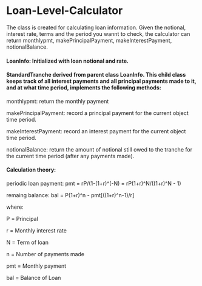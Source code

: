 # Loan-Level-Calculator

The class is created for calculating loan information. Given the notional, interest rate, terms and the period you wannt to check, the calculator can return monthlypmt, makePrincipalPayment, makeInterestPayment, notionalBalance.

#### LoanInfo: Initialized with loan notional and rate.

#### StandardTranche derived from parent class LoanInfo. This child class keeps track of all interest payments and all principal payments made to it, and at what time period, implements the following methods:

monthlypmt: return the monthly payment

makePrincipalPayment: record a principal payment for the current object time period.

makeInterestPayment: record an interest payment for the current object time period.

notionalBalance: return the amount of notional still owed to the tranche for the current time period (after any payments made).

#### Calculation theory:

periodic loan payment: pmt = rP/(1-(1+r)^(-N) = rP(1+r)^N/((1+r)^N - 1) 

remaing balance: bal = P(1+r)^n - pmt[((1+r)^n-1)/r]

where:

P = Principal

r = Monthly interest rate

N = Term of loan

n = Number of payments made

pmt = Monthly payment

bal = Balance of Loan
